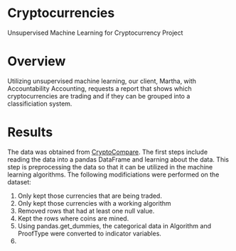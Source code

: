 # Cryptocurrencies
Unsupervised Machine Learning for Cryptocurrency Project

# Overview

Utilizing unsupervised machine learning, our client, Martha, with Accountability Accounting, requests a report that shows which cryptocurrencies are trading and if they can be grouped into a classificiation system.  

# Results

The data was obtained from [CryptoCompare](https://min-api.cryptocompare.com/data/all/coinlist).  The first steps include reading the data into a pandas DataFrame and learning about the data.  This step is preprocessing the data so that it can be utilized in the machine learning algorithms. The following modificiations were performed on the dataset: 
1. Only kept those currencies that are being traded. 
2. Only kept those currencies with a working algorithm
3. Removed rows that had at least one null value. 
4. Kept the rows where coins are mined. 
5. Using pandas.get_dummies, the categorical data in Algorithm and ProofType were converted to indicator variables. 
6. 
